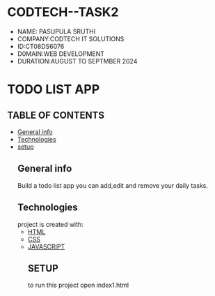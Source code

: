 # CODTECH--TASK2
* NAME: PASUPULA SRUTHI
* COMPANY:CODTECH IT SOLUTIONS
* ID:CT08DS6076
* D0MAIN:WEB DEVELOPMENT
* DURATION:AUGUST TO SEPTMBER 2024

  
# TODO LIST APP
## TABLE OF CONTENTS
* [General info](#general-info)
* [Technologies](#technologies)
* [setup](#setup)
  ## General info
  Build a todo list app you can add,edit and remove your daily tasks.
  ## Technologies
  project is created with:
  * [HTML](#HTML)
  * [CSS](#CSS)
  * [JAVASCRIPT](#JAVASCRIPT)
    ## SETUP
    to run this project open index1.html
